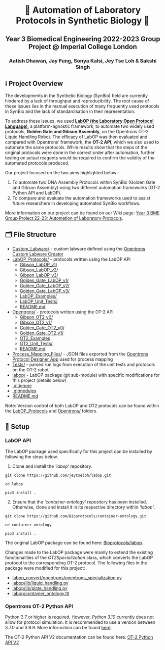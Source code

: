 <h1 align="center">
  🧬 Automation of Laboratory Protocols in Synthetic Biology 🧬
</h1>
<h2 align="center">
  Year 3 Biomedical Engineering 2022-2023 Group Project @ Imperial College London
</h2>
<h3 align="center">
  Aatish Dhawan, Jay Fung, Sonya Kalsi, Jey Tse Loh & Sakshi Singh 
</h3>

## ℹ️ Project Overview
The developments in the Synthetic Biology (SynBio) field are currently hindered by a lack of throughput and reproducibility. The root cause of these issues lies in the manual execution of many frequently used protocols in SynBio and the lack of standardisation in their representation.

To address these issues, we used [**LabOP (the Laboratory Open Protocol Language)**](https://bioprotocols.github.io/labop/), a platform-agnostic framework, to automate two widely used protocols, **Golden Gate and Gibson Assembly**, on the Opentrons OT-2 Liquid Handling Robot. The efficacy of LabOP was then evaluated and compared with Opentrons’ framework, the **OT-2 API**, which we also used to automate the same protocols. While results show that the steps of the original protocols were done in the correct order after automation, further testing on actual reagents would be required to confirm the validity of the automated protocols produced.

Our project focused on the two aims highlighted below:
1.	To automate two DNA Assembly Protocols within SynBio (Golden Gate and Gibson Assembly) using two different automation frameworks (OT-2 Python API and LabOP).
2.	To compare and evaluate the automation frameworks used to assist future researchers in developing automated SynBio workflows.

More information on our project can be found on our Wiki page: [Year 3 BME Group Project 22-23: Automation of Laboratory Protocols](https://openwetware.org/wiki/Year_3_BME_Group_Project_22-23:_Automation_of_Laboratory_Protocols).

## 🗂 File Structure
- [Custom_Labware/](/Custom_Labware/) - custom labware defined using the [Opentrons Custom Labware Creator](https://labware.opentrons.com/create/)
- [LabOP_Protocols/](/LabOP_Protocols/) - protocols written using the LabOP API
  - [Gibson_LabOP_v1/](/LabOP_Protocols/Gibson_LabOP_v1/)
  - [Gibson_LabOP_v2/](/LabOP_Protocols/Gibson_LabOP_v2/)
  - [Gibson_LabOP_v3/](/LabOP_Protocols/Gibson_LabOP_v3/)
  - [Golden_Gate_LabOP_v1/](/LabOP_Protocols/Golden_Gate_LabOP_v1/)
  - [Golden_Gate_LabOP_v2/](/LabOP_Protocols/Golden_Gate_LabOP_v2/)
  - [Golden_Gate_LabOP_v3/](/LabOP_Protocols/Golden_Gate_LabOP_v3/)
  - [LabOP_Examples/](/LabOP_Protocols/LabOP_Examples/)
  - [LabOP_Unit_Tests/](/LabOP_Protocols/LabOP_Unit_Tests/)
  - [README.md](/LabOP_Protocols/README.md)
- [Opentrons/](/Opentrons/) - protocols written using the OT-2 API
  - [Gibson_OT2_v0/](/Opentrons/Gibson_OT2_v0/)
  - [Gibson_OT2_v1/](/Opentrons/Gibson_OT2_v1/)
  - [Golden_Gate_OT2_v0/](/Opentrons/Golden_Gate_OT2_v0/)
  - [Golden_Gate_OT2_v1/](/Opentrons/Golden_Gate_OT2_v1/)
  - [OT2_Examples](/Opentrons/OT2_Examples/)
  - [OT2_Unit_Tests/](/Opentrons/OT2_Unit_Tests/)
  - [README.md](/Opentrons/README.md)
- [Process_Mapping_Files/](/Process_Mapping_Files/) - JSON files exported from the [Opentrons Protocol Designer App](https://designer.opentrons.com/) used for process mapping
- [Tests/](/Tests/) - parsed run logs from execution of the unit tests and protocols on the OT-2 robot
- [labop/](https://github.com/jeytseloh/labop/tree/ceb607dec429ce8576aba8da9d3825fd7e147c23) - LabOP package (git sub-module) with specific modifications for this project (details below)
- [.gitignore](/.gitignore)
- [.gitmodules](/.gitmodules)
- [README.md](/README.md)

Note: Version control of both LabOP and OT2 protocols can be found within the [LabOP_Protocols](/LabOP_Protocols/) and [Opentrons/](/Opentrons/) folders.

## 🚀 Setup
### LabOP API
The LabOP package used specifically for this project can be installed by following the steps below.
1.  Clone and install the *'labop'* repository.

```git clone https://github.com/jeytseloh/labop.git```

```cd labop ```

```pip3 install . ```

2. Ensure that the *'container-ontology'* repository has been installed. Otherwise, clone and install it in its respective directory within *'labop'*.

```git clone https://github.com/Bioprotocols/container-ontology.git```

```cd container-ontology```

```pip3 install .```

The original LabOP package can be found here: [Bioprotocols/labop](https://github.com/Bioprotocols/labop).

Changes made to the LabOP package were mainly to extend the existing functionalities of the *OT2Specialization* class, which converts the LabOP protocol to the corresponding OT-2 protocol. The following files in the package were modified for this project:
- [labop_convert/opentrons/opentrons_specialization.py](https://github.com/jeytseloh/labop/blob/ceb607dec429ce8576aba8da9d3825fd7e147c23/labop_convert/opentrons/opentrons_specialization.py)
- [labop/lib/liquid_handling.py](https://github.com/jeytseloh/labop/blob/ceb607dec429ce8576aba8da9d3825fd7e147c23/labop/lib/liquid_handling.py)
- [labop/lib/plate_handling.py](https://github.com/jeytseloh/labop/blob/ceb607dec429ce8576aba8da9d3825fd7e147c23/labop/lib/plate_handling.py)
- [labop/container_ontology.ttl](https://github.com/jeytseloh/labop/blob/ceb607dec429ce8576aba8da9d3825fd7e147c23/labop/container-ontology.ttl)

### Opentrons OT-2 Python API
Python 3.7 or higher is required. However, *Python 3.10* currently does not allow for protocol simulation. It is recommended to use a version between 3.7.0 and 3.9.9. More information can be found [here](https://support.opentrons.com/s/article/Simulating-OT-2-protocols-on-your-computer?).

The OT-2 Python API V2 documentation can be found here: [OT-2 Python API V2](https://docs.opentrons.com/v2/)
